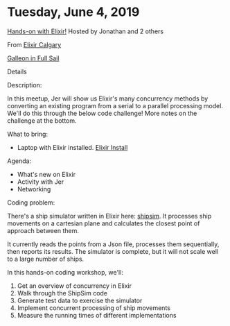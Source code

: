 # Tuesday, June 4, 2019

[Hands-on with Elixir!](https://www.meetup.com/Elixir-Calgary/events/261665388/)
Hosted by Jonathan and 2 others

From [Elixir Calgary](https://www.meetup.com/Elixir-Calgary)

[Galleon in Full Sail](highres_481546675.jpeg)

Details

Description:

In this meetup, Jer will show us Elixir's many concurrency methods by converting an existing program from a serial to a parallel processing model. We'll do this through the below code challenge! More notes on the challenge at the bottom.

What to bring:

- Laptop with Elixir installed. [Elixir Install](https://elixir-lang.org/install.html)

Agenda:

- What's new on Elixir
- Activity with Jer
- Networking

Coding problem:

There's a ship simulator written in Elixir here: [shipsim](https://github.com/jeremysquires/shipsim). It processes ship movements on a cartesian plane and calculates the closest point of approach between them.

It currently reads the points from a Json file, processes them sequentially, then reports its results. The simulator is complete, but it will not scale well to a large number of ships.

In this hands-on coding workshop, we'll:

1. Get an overview of concurrency in Elixir
2. Walk through the ShipSim code
3. Generate test data to exercise the simulator
4. Implement concurrent processing of ship movements
5. Measure the running times of different implementations
